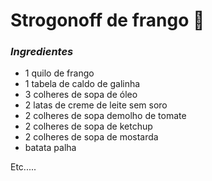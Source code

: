 # Strogonoff de frango :chicken:

### *Ingredientes*

-  1 quilo de frango
- 1 tabela de caldo de galinha
- 3 colheres de sopa de óleo 
- 2 latas de creme de leite sem soro
- 2 colheres de sopa demolho de tomate
- 2 colheres de sopa de ketchup
- 2 colheres de sopa de mostarda 
- batata palha 

Etc.....

